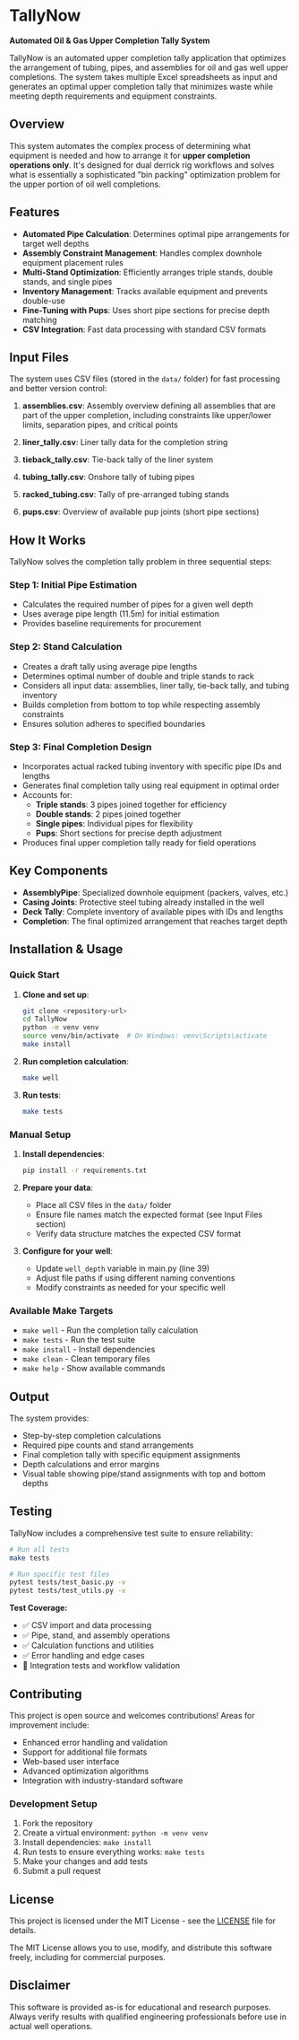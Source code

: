 # TallyNow

**Automated Oil & Gas Upper Completion Tally System**

TallyNow is an automated upper completion tally application that optimizes the arrangement of tubing, pipes, and assemblies for oil and gas well upper completions. The system takes multiple Excel spreadsheets as input and generates an optimal upper completion tally that minimizes waste while meeting depth requirements and equipment constraints.

## Overview

This system automates the complex process of determining what equipment is needed and how to arrange it for **upper completion operations only**. It's designed for dual derrick rig workflows and solves what is essentially a sophisticated "bin packing" optimization problem for the upper portion of oil well completions.

## Features

- **Automated Pipe Calculation**: Determines optimal pipe arrangements for target well depths
- **Assembly Constraint Management**: Handles complex downhole equipment placement rules
- **Multi-Stand Optimization**: Efficiently arranges triple stands, double stands, and single pipes
- **Inventory Management**: Tracks available equipment and prevents double-use
- **Fine-Tuning with Pups**: Uses short pipe sections for precise depth matching
- **CSV Integration**: Fast data processing with standard CSV formats

## Input Files

The system uses CSV files (stored in the `data/` folder) for fast processing and better version control:

1. **assemblies.csv**: Assembly overview defining all assemblies that are part of the upper completion, including constraints like upper/lower limits, separation pipes, and critical points

2. **liner_tally.csv**: Liner tally data for the completion string

3. **tieback_tally.csv**: Tie-back tally of the liner system

4. **tubing_tally.csv**: Onshore tally of tubing pipes
5. **racked_tubing.csv**: Tally of pre-arranged tubing stands  
6. **pups.csv**: Overview of available pup joints (short pipe sections)

## How It Works

TallyNow solves the completion tally problem in three sequential steps:

### Step 1: Initial Pipe Estimation
- Calculates the required number of pipes for a given well depth
- Uses average pipe length (11.5m) for initial estimation
- Provides baseline requirements for procurement

### Step 2: Stand Calculation
- Creates a draft tally using average pipe lengths
- Determines optimal number of double and triple stands to rack
- Considers all input data: assemblies, liner tally, tie-back tally, and tubing inventory
- Builds completion from bottom to top while respecting assembly constraints
- Ensures solution adheres to specified boundaries

### Step 3: Final Completion Design
- Incorporates actual racked tubing inventory with specific pipe IDs and lengths
- Generates final completion tally using real equipment in optimal order
- Accounts for:
  - **Triple stands**: 3 pipes joined together for efficiency
  - **Double stands**: 2 pipes joined together
  - **Single pipes**: Individual pipes for flexibility
  - **Pups**: Short sections for precise depth adjustment
- Produces final upper completion tally ready for field operations

## Key Components

- **AssemblyPipe**: Specialized downhole equipment (packers, valves, etc.)
- **Casing Joints**: Protective steel tubing already installed in the well
- **Deck Tally**: Complete inventory of available pipes with IDs and lengths
- **Completion**: The final optimized arrangement that reaches target depth

## Installation & Usage

### Quick Start

1. **Clone and set up**:
   ```bash
   git clone <repository-url>
   cd TallyNow
   python -m venv venv
   source venv/bin/activate  # On Windows: venv\Scripts\activate
   make install
   ```

2. **Run completion calculation**:
   ```bash
   make well
   ```

3. **Run tests**:
   ```bash
   make tests
   ```

### Manual Setup

1. **Install dependencies**:
   ```bash
   pip install -r requirements.txt
   ```

2. **Prepare your data**:
   - Place all CSV files in the `data/` folder
   - Ensure file names match the expected format (see Input Files section)
   - Verify data structure matches the expected CSV format

3. **Configure for your well**:
   - Update `well_depth` variable in main.py (line 39)
   - Adjust file paths if using different naming conventions
   - Modify constraints as needed for your specific well

### Available Make Targets

- `make well` - Run the completion tally calculation
- `make tests` - Run the test suite  
- `make install` - Install dependencies
- `make clean` - Clean temporary files
- `make help` - Show available commands

## Output

The system provides:
- Step-by-step completion calculations
- Required pipe counts and stand arrangements
- Final completion tally with specific equipment assignments
- Depth calculations and error margins
- Visual table showing pipe/stand assignments with top and bottom depths

## Testing

TallyNow includes a comprehensive test suite to ensure reliability:

```bash
# Run all tests
make tests

# Run specific test files
pytest tests/test_basic.py -v
pytest tests/test_utils.py -v
```

**Test Coverage:**
- ✅ CSV import and data processing
- ✅ Pipe, stand, and assembly operations  
- ✅ Calculation functions and utilities
- ✅ Error handling and edge cases
- 🔄 Integration tests and workflow validation

## Contributing

This project is open source and welcomes contributions! Areas for improvement include:

- Enhanced error handling and validation
- Support for additional file formats
- Web-based user interface
- Advanced optimization algorithms
- Integration with industry-standard software

### Development Setup

1. Fork the repository
2. Create a virtual environment: `python -m venv venv`
3. Install dependencies: `make install`
4. Run tests to ensure everything works: `make tests`
5. Make your changes and add tests
6. Submit a pull request

## License

This project is licensed under the MIT License - see the [LICENSE](LICENSE) file for details.

The MIT License allows you to use, modify, and distribute this software freely, including for commercial purposes.

## Disclaimer

This software is provided as-is for educational and research purposes. Always verify results with qualified engineering professionals before use in actual well operations.